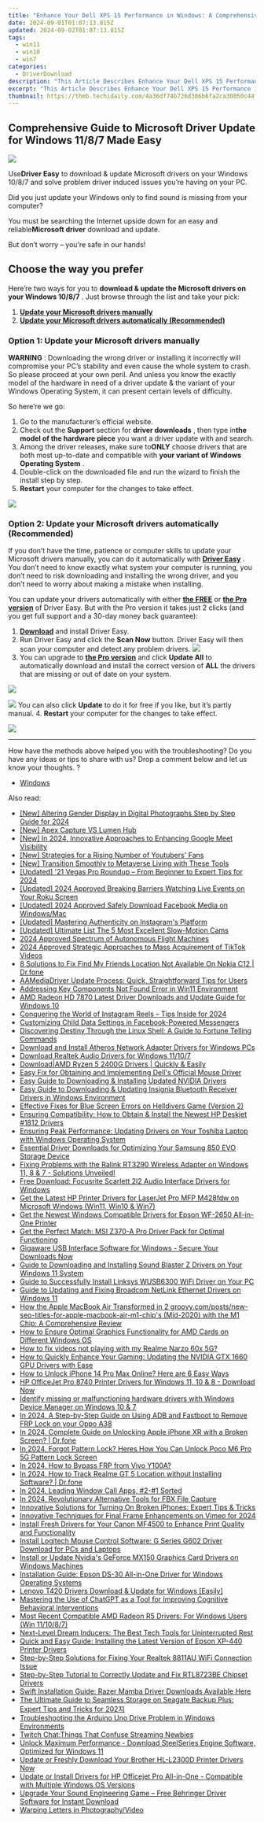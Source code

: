 ```yaml
---
title: "Enhance Your Dell XPS 15 Performance in Windows: A Comprehensive Guide to Updating Key Device Drivers"
date: 2024-09-01T01:07:13.815Z
updated: 2024-09-02T01:07:13.815Z
tags:
  - win11
  - win10
  - win7
categories:
  - DriverDownload
description: "This Article Describes Enhance Your Dell XPS 15 Performance in Windows: A Comprehensive Guide to Updating Key Device Drivers"
excerpt: "This Article Describes Enhance Your Dell XPS 15 Performance in Windows: A Comprehensive Guide to Updating Key Device Drivers"
thumbnail: https://thmb.techidaily.com/4a36df74b726d386b6fa2ca30050c44f8d68c4b23244962684b9865594771438.jpg
---
```


## Comprehensive Guide to Microsoft Driver Update for Windows 11/8/7 Made Easy

![](https://images.drivereasy.com/wp-content/uploads/2018/10/img_5bc0191bb217e.jpg)

 Use**Driver Easy** to download & update Microsoft drivers on your Windows 10/8/7 and solve problem driver induced issues you’re having on your PC.

 Did you just update your Windows only to find sound is missing from your computer?

 You must be searching the Internet upside down for an easy and reliable**Microsoft driver** download and update.

But don’t worry – you’re safe in our hands!

## Choose the way you prefer

 Here’re two ways for you to **download & update the Microsoft drivers on your Windows 10/8/7** . Just browse through the list and take your pick:

1. [**Update your Microsoft drivers manually**](https://tools.techidaily.com/drivereasy/download/)
2. [**Update your Microsoft drivers automatically (Recommended)**](https://www.drivereasy.com/knowledge/microsoft-driver-download-update-in-windows-10-8-7-easily/#O2)

### Option 1: Update your Microsoft drivers manually

**WARNING**  : Downloading the wrong driver or installing it incorrectly will compromise your PC’s stability and even cause the whole system to crash. So please proceed at your own peril. And unless you know the exactly model of the hardware in need of a driver update & the variant of your Windows Operating System, it can present certain levels of difficulty.

So here’re we go:

1. Go to the manufacturer’s official website.
2. Check out the **Support**   section for **driver downloads** , then type in**the model of the hardware piece** you want a driver update with and search.
3. Among the driver releases, make sure to**ONLY** choose drivers that are both most up-to-date and compatible with **your variant of Windows Operating System** .
4. Double-click on the downloaded file and run the wizard to finish the install step by step.
5. **Restart** your computer for the changes to take effect.

<!-- affiliate ads begin -->
<a href="https://shop.systoolsgroup.com/affiliate.php?ACCOUNT=SYSTOOBY&AFFILIATE=108875&PATH=https%3A%2F%2Fwww.systoolsgroup.com%3FAFFILIATE%3D108875%26RESOURCE%3DSysTools%2BSQL%2BRecovery"><img src="https://www.systoolsgroup.com/box/sql-recovery.png" border="0"></a>
<!-- affiliate ads end -->
### Option 2: Update your Microsoft drivers automatically (Recommended)

 If you don’t have the time, patience or computer skills to update your Microsoft drivers manually, you can do it automatically with **[Driver Easy](https://tools.techidaily.com/drivereasy/download/)**  .  You don’t need to know exactly what system your computer is running, you don’t need to risk downloading and installing the wrong driver, and you don’t need to worry about making a mistake when installing.

 You can update your drivers automatically with either **[the FREE](https://tools.techidaily.com/drivereasy/download/)**  or **[the Pro version](https://tools.techidaily.com/drivereasy/download/)**  of Driver Easy. But with the Pro version it takes just 2 clicks (and you get full support and a 30-day money back guarantee):

1. **[Download](https://tools.techidaily.com/drivereasy/download/)**  and install Driver Easy.
2. Run Driver Easy and click the **Scan Now** button. Driver Easy will then scan your computer and detect any problem drivers. ![](https://images.drivereasy.com/wp-content/uploads/2018/07/img_5b46ffcde1143.jpg)
3. You can upgrade to **[the Pro version](https://tools.techidaily.com/drivereasy/download/)**  and click **Update All** to automatically download and install the correct version of **ALL**  the drivers that are missing or out of date on your system.  
<!-- affiliate ads begin -->
<a href="https://secure.2checkout.com/order/checkout.php?PRODS=3851691&QTY=1&AFFILIATE=108875&CART=1"><img src="http://www.aiseesoft.com/avangate/30p/banner.jpg" border="0"></a>
<!-- affiliate ads end -->
![](https://images.drivereasy.com/wp-content/uploads/2018/10/img_5bc041ba119ba.jpg) You can also click **Update** to do it for free if you like, but it’s partly manual.
4. **Restart** your computer for the changes to take effect.
<!-- affiliate ads begin -->
<a href="https://estore.winxdvd.com/order/checkout.php?PRODS=12653808&QTY=1&AFFILIATE=108875&CART=1"><img src="https://www.winxdvd.com/affiliate/new-banner/wt-500x500.jpg" border="0"></a>
<!-- affiliate ads end -->

---

 How have the methods above helped you with the troubleshooting? Do you have any ideas or tips to share with us? Drop a comment below and let us know your thoughts. ?

* [Windows](https://tools.techidaily.com/drivereasy/download/)

<ins class="adsbygoogle"
     style="display:block"
     data-ad-format="autorelaxed"
     data-ad-client="ca-pub-7571918770474297"
     data-ad-slot="1223367746"></ins>



<ins class="adsbygoogle"
     style="display:block"
     data-ad-client="ca-pub-7571918770474297"
     data-ad-slot="8358498916"
     data-ad-format="auto"
     data-full-width-responsive="true"></ins>

<span class="atpl-alsoreadstyle">Also read:</span>
<div><ul>
<li><a href="https://instagram-video-recordings.techidaily.com/new-altering-gender-display-in-digital-photographs-step-by-step-guide-for-2024/"><u>[New] Altering Gender Display in Digital Photographs  Step by Step Guide for 2024</u></a></li>
<li><a href="https://desktop-recording.techidaily.com/new-apex-capture-vs-lumen-hub/"><u>[New] Apex Capture VS Lumen Hub</u></a></li>
<li><a href="https://screen-recording.techidaily.com/new-in-2024-innovative-approaches-to-enhancing-google-meet-visibility/"><u>[New] In 2024, Innovative Approaches to Enhancing Google Meet Visibility</u></a></li>
<li><a href="https://some-guidance.techidaily.com/new-strategies-for-a-rising-number-of-youtubers-fans/"><u>[New] Strategies for a Rising Number of Youtubers' Fans</u></a></li>
<li><a href="https://some-approaches.techidaily.com/new-transition-smoothly-to-metaverse-living-with-these-tools/"><u>[New] Transition Smoothly to Metaverse Living with These Tools</u></a></li>
<li><a href="https://fox-links.techidaily.com/updated-21-vegas-pro-roundup-from-beginner-to-expert-tips-for-2024/"><u>[Updated] '21 Vegas Pro Roundup – From Beginner to Expert Tips for 2024</u></a></li>
<li><a href="https://facebook-video-recording.techidaily.com/updated-2024-approved-breaking-barriers-watching-live-events-on-your-roku-screen/"><u>[Updated] 2024 Approved  Breaking Barriers  Watching Live Events on Your Roku Screen</u></a></li>
<li><a href="https://facebook-video-content.techidaily.com/updated-2024-approved-safely-download-facebook-media-on-windowsmac/"><u>[Updated] 2024 Approved  Safely Download Facebook Media on Windows/Mac</u></a></li>
<li><a href="https://instagram-clips.techidaily.com/updated-mastering-authenticity-on-instagrams-platform/"><u>[Updated] Mastering Authenticity on Instagram's Platform</u></a></li>
<li><a href="https://some-approaches.techidaily.com/updated-ultimate-list-the-5-most-excellent-slow-motion-cams/"><u>[Updated] Ultimate List  The 5 Most Excellent Slow-Motion Cams</u></a></li>
<li><a href="https://extra-skills.techidaily.com/2024-approved-spectrum-of-autonomous-flight-machines/"><u>2024 Approved  Spectrum of Autonomous Flight Machines</u></a></li>
<li><a href="https://fox-direct.techidaily.com/2024-approved-strategic-approaches-to-mass-acquirement-of-tiktok-videos/"><u>2024 Approved  Strategic Approaches to Mass Acquirement of TikTok Videos</u></a></li>
<li><a href="https://location-fake.techidaily.com/8-solutions-to-fix-find-my-friends-location-not-available-on-nokia-c12-drfone-by-drfone-virtual-android/"><u>8 Solutions to Fix Find My Friends Location Not Available On Nokia C12 | Dr.fone</u></a></li>
<li><a href="https://driver-download.techidaily.com/aamediadriver-update-process-quick-straightforward-tips-for-users/"><u>AAMediaDriver Update Process: Quick, Straightforward Tips for Users</u></a></li>
<li><a href="https://win11-tips.techidaily.com/addressing-key-components-not-found-error-in-win11-environment/"><u>Addressing Key Components Not Found Error in Win11 Environment</u></a></li>
<li><a href="https://driver-download.techidaily.com/1722973477755-amd-radeon-hd-7870-latest-driver-downloads-and-update-guide-for-windows-10/"><u>AMD Radeon HD 7870 Latest Driver Downloads and Update Guide for Windows 10</u></a></li>
<li><a href="https://instagram-video-files.techidaily.com/conquering-the-world-of-instagram-reels-tips-inside-for-2024/"><u>Conquering the World of Instagram Reels – Tips Inside for 2024</u></a></li>
<li><a href="https://facebook.techidaily.com/customizing-child-data-settings-in-facebook-powered-messengers/"><u>Customizing Child Data Settings in Facebook-Powered Messengers</u></a></li>
<li><a href="https://tech-haven.techidaily.com/discovering-destiny-through-the-linux-shell-a-guide-to-fortune-telling-commands/"><u>Discovering Destiny Through the Linux Shell: A Guide to Fortune Telling Commands</u></a></li>
<li><a href="https://driver-download.techidaily.com/download-and-install-atheros-network-adapter-drivers-for-windows-pcs/"><u>Download and Install Atheros Network Adapter Drivers for Windows PCs</u></a></li>
<li><a href="https://driver-download.techidaily.com/download-realtek-audio-drivers-for-windows-11107/"><u>Download Realtek Audio Drivers for Windows 11/10/7</u></a></li>
<li><a href="https://driver-download.techidaily.com/downloadamd-ryzen-5-2400g-drivers-quickly-and-easily/"><u>Download|AMD Ryzen 5 2400G Drivers | Quickly & Easily</u></a></li>
<li><a href="https://driver-download.techidaily.com/easy-fix-for-obtaining-and-implementing-dells-official-mouse-driver/"><u>Easy Fix for Obtaining and Implementing Dell's Official Mouse Driver</u></a></li>
<li><a href="https://driver-download.techidaily.com/easy-guide-to-downloading-and-installing-updated-nvidia-drivers/"><u>Easy Guide to Downloading & Installing Updated NVIDIA Drivers</u></a></li>
<li><a href="https://driver-download.techidaily.com/easy-guide-to-downloading-and-updating-insignia-bluetooth-receiver-drivers-in-windows-environment/"><u>Easy Guide to Downloading & Updating Insignia Bluetooth Receiver Drivers in Windows Environment</u></a></li>
<li><a href="https://win-able.techidaily.com/effective-fixes-for-blue-screen-errors-on-helldivers-game-version-2/"><u>Effective Fixes for Blue Screen Errors on Helldivers Game (Version 2)</u></a></li>
<li><a href="https://driver-download.techidaily.com/ensuring-compatibility-how-to-obtain-and-install-the-newest-hp-deskjet-1812-drivers/"><u>Ensuring Compatibility: How to Obtain & Install the Newest HP Deskjet #1812 Drivers</u></a></li>
<li><a href="https://driver-download.techidaily.com/ensuring-peak-performance-updating-drivers-on-your-toshiba-laptop-with-windows-operating-system/"><u>Ensuring Peak Performance: Updating Drivers on Your Toshiba Laptop with Windows Operating System</u></a></li>
<li><a href="https://driver-download.techidaily.com/essential-driver-downloads-for-optimizing-your-samsung-850-evo-storage-device/"><u>Essential Driver Downloads for Optimizing Your Samsung 850 EVO Storage Device</u></a></li>
<li><a href="https://driver-download.techidaily.com/1722959045942-fixing-problems-with-the-ralink-rt3290-wireless-adapter-on-windows-11-8-and-7-solutions-unveiled/"><u>Fixing Problems with the Ralink RT3290 Wireless Adapter on Windows 11, 8 & 7 - Solutions Unveiled!</u></a></li>
<li><a href="https://driver-download.techidaily.com/free-download-focusrite-scarlett-2i2-audio-interface-drivers-for-windows/"><u>Free Download: Focusrite Scarlett 2I2 Audio Interface Drivers for Windows</u></a></li>
<li><a href="https://driver-download.techidaily.com/get-the-latest-hp-printer-drivers-for-laserjet-pro-mfp-m428fdw-on-microsoft-windows-win11-win10-and-win7/"><u>Get the Latest HP Printer Drivers for LaserJet Pro MFP M428fdw on Microsoft Windows (Win11, Win10 & Win7)</u></a></li>
<li><a href="https://driver-download.techidaily.com/get-the-newest-windows-compatible-drivers-for-epson-wf-2650-all-in-one-printer/"><u>Get the Newest Windows Compatible Drivers for Epson WF-2650 All-in-One Printer</u></a></li>
<li><a href="https://driver-download.techidaily.com/get-the-perfect-match-msi-z370-a-pro-driver-pack-for-optimal-functioning/"><u>Get the Perfect Match: MSI Z370-A Pro Driver Pack for Optimal Functioning</u></a></li>
<li><a href="https://driver-download.techidaily.com/gigaware-usb-interface-software-for-windows-secure-your-downloads-now/"><u>Gigaware USB Interface Software for Windows - Secure Your Downloads Now</u></a></li>
<li><a href="https://driver-download.techidaily.com/guide-to-downloading-and-installing-sound-blaster-z-drivers-on-your-windows-11-system/"><u>Guide to Downloading and Installing Sound Blaster Z Drivers on Your Windows 11 System</u></a></li>
<li><a href="https://driver-download.techidaily.com/guide-to-successfully-install-linksys-wusb6300-wifi-driver-on-your-pc/"><u>Guide to Successfully Install Linksys WUSB6300 WiFi Driver on Your PC</u></a></li>
<li><a href="https://driver-download.techidaily.com/guide-to-updating-and-fixing-broadcom-netlink-ethernet-drivers-on-windows-11/"><u>Guide to Updating and Fixing Broadcom NetLink Ethernet Drivers on Windows 11</u></a></li>
<li><a href="https://buynow-tips.techidaily.com/how-the-apple-macbook-air-transformed-in-2-groovycompostsnew-seo-titles-for-apple-macbook-air-m1-chips-mid-2020-with-the-m1-chip-a-comprehensive-review/"><u>How the Apple MacBook Air Transformed in 2 groovy.com/posts/new-seo-titles-for-apple-macbook-air-m1-chip's (Mid-2020) with the M1 Chip: A Comprehensive Review</u></a></li>
<li><a href="https://driver-download.techidaily.com/how-to-ensure-optimal-graphics-functionality-for-amd-cards-on-different-windows-os/"><u>How to Ensure Optimal Graphics Functionality for AMD Cards on Different Windows OS</u></a></li>
<li><a href="https://blog-min.techidaily.com/how-to-fix-videos-not-playing-with-my-realme-narzo-60x-5g-by-stellar-video-repair-mobile-video-repair/"><u>How to fix videos not playing with my Realme Narzo 60x 5G?</u></a></li>
<li><a href="https://driver-download.techidaily.com/how-to-quickly-enhance-your-gaming-updating-the-nvidia-gtx-1660-gpu-drivers-with-ease/"><u>How to Quickly Enhance Your Gaming: Updating the NVIDIA GTX 1660 GPU Drivers with Ease</u></a></li>
<li><a href="https://sim-unlock.techidaily.com/how-to-unlock-iphone-14-pro-max-online-here-are-6-easy-ways-by-drfone-ios/"><u>How to Unlock iPhone 14 Pro Max Online? Here are 6 Easy Ways</u></a></li>
<li><a href="https://driver-download.techidaily.com/hp-officejet-pro-8740-printer-drivers-for-windows-11-10-and-8-download-now/"><u>HP OfficeJet Pro 8740 Printer Drivers for Windows 11, 10 & 8 - Download Now</u></a></li>
<li><a href="https://review-topics.techidaily.com/identify-missing-or-malfunctioning-hardware-drivers-with-windows-device-manager-on-windows-10-and-7-by-drivereasy-guide/"><u>Identify missing or malfunctioning hardware drivers with Windows Device Manager on Windows 10 & 7</u></a></li>
<li><a href="https://android-frp.techidaily.com/in-2024-a-step-by-step-guide-on-using-adb-and-fastboot-to-remove-frp-lock-on-your-oppo-a38-by-drfone-android/"><u>In 2024, A Step-by-Step Guide on Using ADB and Fastboot to Remove FRP Lock on your Oppo A38</u></a></li>
<li><a href="https://iphone-unlock.techidaily.com/in-2024-complete-guide-on-unlocking-apple-iphone-xr-with-a-broken-screen-drfone-by-drfone-ios/"><u>In 2024, Complete Guide on Unlocking Apple iPhone XR with a Broken Screen? | Dr.fone</u></a></li>
<li><a href="https://easy-unlock-android.techidaily.com/in-2024-forgot-pattern-lock-heres-how-you-can-unlock-poco-m6-pro-5g-pattern-lock-screen-by-drfone-android/"><u>In 2024, Forgot Pattern Lock? Heres How You Can Unlock Poco M6 Pro 5G Pattern Lock Screen</u></a></li>
<li><a href="https://bypass-frp.techidaily.com/in-2024-how-to-bypass-frp-from-vivo-y100a-by-drfone-android/"><u>In 2024, How to Bypass FRP from Vivo Y100A?</u></a></li>
<li><a href="https://android-location-track.techidaily.com/in-2024-how-to-track-realme-gt-5-location-without-installing-software-drfone-by-drfone-virtual-android/"><u>In 2024, How to Track Realme GT 5 Location without Installing Software? | Dr.fone</u></a></li>
<li><a href="https://screen-video-capture.techidaily.com/in-2024-leading-window-call-apps-2-1-sorted/"><u>In 2024, Leading Window Call Apps, #2-#1 Sorted</u></a></li>
<li><a href="https://visual-screen-recording.techidaily.com/in-2024-revolutionary-alternative-tools-for-fbx-file-capture/"><u>In 2024, Revolutionary Alternative Tools for FBX File Capture</u></a></li>
<li><a href="https://fox-that.techidaily.com/innovative-solutions-for-turning-on-broken-iphones-expert-tips-and-tricks/"><u>Innovative Solutions for Turning On Broken iPhones: Expert Tips & Tricks</u></a></li>
<li><a href="https://vimeo-videos.techidaily.com/innovative-techniques-for-final-frame-enhancements-on-vimeo-for-2024/"><u>Innovative Techniques for Final Frame Enhancements on Vimeo for 2024</u></a></li>
<li><a href="https://driver-download.techidaily.com/install-fresh-drivers-for-your-canon-mf4500-to-enhance-print-quality-and-functionality/"><u>Install Fresh Drivers for Your Canon MF4500 to Enhance Print Quality and Functionality</u></a></li>
<li><a href="https://driver-download.techidaily.com/install-logitech-mouse-control-software-g-series-g602-driver-download-for-pcs-and-laptops/"><u>Install Logitech Mouse Control Software: G Series G602 Driver Download for PCs and Laptops</u></a></li>
<li><a href="https://driver-download.techidaily.com/install-or-update-nvidias-geforce-mx150-graphics-card-drivers-on-windows-machines/"><u>Install or Update Nvidia's GeForce MX150 Graphics Card Drivers on Windows Machines</u></a></li>
<li><a href="https://driver-download.techidaily.com/installation-guide-epson-ds-30-all-in-one-driver-for-windows-operating-systems/"><u>Installation Guide: Epson DS-30 All-in-One Driver for Windows Operating Systems</u></a></li>
<li><a href="https://driver-download.techidaily.com/lenovo-t420-drivers-download-and-update-for-windows-easily/"><u>Lenovo T420 Drivers Download & Update for Windows [Easily]</u></a></li>
<li><a href="https://tech-hub.techidaily.com/mastering-the-use-of-chatgpt-as-a-tool-for-improving-cognitive-behavioral-interventions/"><u>Mastering the Use of ChatGPT as a Tool for Improving Cognitive Behavioral Interventions</u></a></li>
<li><a href="https://driver-download.techidaily.com/most-recent-compatible-amd-radeon-r5-drivers-for-windows-users-win-111087/"><u>Most Recent Compatible AMD Radeon R5 Drivers: For Windows Users (Win 11/10/8/7)</u></a></li>
<li><a href="https://buynow-tips.techidaily.com/next-level-dream-inducers-the-best-tech-tools-for-uninterrupted-rest/"><u>Next-Level Dream Inducers: The Best Tech Tools for Uninterrupted Rest</u></a></li>
<li><a href="https://driver-download.techidaily.com/quick-and-easy-guide-installing-the-latest-version-of-epson-xp-440-printer-drivers/"><u>Quick and Easy Guide: Installing the Latest Version of Epson XP-440 Printer Drivers</u></a></li>
<li><a href="https://driver-download.techidaily.com/step-by-step-solutions-for-fixing-your-realtek-8811au-wifi-connection-issue/"><u>Step-by-Step Solutions for Fixing Your Realtek 8811AU WiFi Connection Issue</u></a></li>
<li><a href="https://driver-download.techidaily.com/step-by-step-tutorial-to-correctly-update-and-fix-rtl8723be-chipset-drivers/"><u>Step-by-Step Tutorial to Correctly Update and Fix RTL8723BE Chipset Drivers</u></a></li>
<li><a href="https://driver-download.techidaily.com/swift-installation-guide-razer-mamba-driver-downloads-available-here/"><u>Swift Installation Guide: Razer Mamba Driver Downloads Available Here</u></a></li>
<li><a href="https://driver-download.techidaily.com/the-ultimate-guide-to-seamless-storage-on-seagate-backup-plus-expert-tips-and-tricks-for-202/"><u>The Ultimate Guide to Seamless Storage on Seagate Backup Plus: Expert Tips and Tricks for 202지</u></a></li>
<li><a href="https://driver-download.techidaily.com/troubleshooting-the-arduino-uno-drive-problem-in-windows-environments/"><u>Troubleshooting the Arduino Uno Drive Problem in Windows Environments</u></a></li>
<li><a href="https://tech-renaissance.techidaily.com/twitch-chatthings-that-confuse-streaming-newbies/"><u>Twitch Chat:Things That Confuse Streaming Newbies</u></a></li>
<li><a href="https://driver-download.techidaily.com/unlock-maximum-performance-download-steelseries-engine-software-optimized-for-windows-11/"><u>Unlock Maximum Performance - Download SteelSeries Engine Software, Optimized for Windows 11</u></a></li>
<li><a href="https://driver-download.techidaily.com/update-or-freshly-download-your-brother-hl-l2300d-printer-drivers-now/"><u>Update or Freshly Download Your Brother HL-L2300D Printer Drivers Now</u></a></li>
<li><a href="https://driver-download.techidaily.com/update-or-install-drivers-for-hp-officejet-pro-all-in-one-compatible-with-multiple-windows-os-versions/"><u>Update or Install Drivers for HP Officejet Pro All-in-One - Compatible with Multiple Windows OS Versions</u></a></li>
<li><a href="https://driver-download.techidaily.com/upgrade-your-sound-engineering-game-free-behringer-driver-software-for-instant-download/"><u>Upgrade Your Sound Engineering Game – Free Behringer Driver Software for Instant Download</u></a></li>
<li><a href="https://vp-tips.techidaily.com/warping-letters-in-photographyvideo/"><u>Warping Letters in Photography/Video</u></a></li>
</ul></div>

